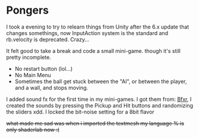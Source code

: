 # Pongers

I took a evening to try to relearn things from Unity after the 6.x update that
changes somethings, now InputAction system is the standard and rb.velocity is deprecated. Crazy...

It felt good to take a break and code a small mini-game. though it's still pretty incomplete.
- No restart button (lol...)
- No Main Menu
- Sometimes the ball get stuck between the "AI", or between the player, and a wall, and stops moving.

I added sound fx for the first time in my mini-games. I got them from: [Bfxr](https://www.bfxr.net), I created the sounds by pressing the Pickup and Hit buttons and randomizing the sliders xdd. I locked the bit-noise setting for a 8bit flavor

~~what made me sad was when i imported the textmesh my language % is only shaderlab now :(~~







